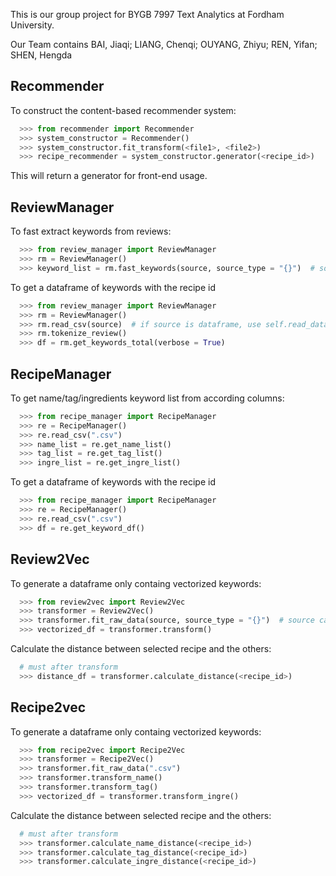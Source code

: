 This is our group project for BYGB 7997 Text Analytics at Fordham University. 

Our Team contains BAI, Jiaqi; LIANG, Chenqi; OUYANG, Zhiyu; REN, Yifan; SHEN, Hengda

Recommender
-------
To construct the content-based recommender system:
```python
  >>> from recommender import Recommender
  >>> system_constructor = Recommender()
  >>> system_constructor.fit_transform(<file1>, <file2>)
  >>> recipe_recommender = system_constructor.generator(<recipe_id>)
  ```
This will return a generator for front-end usage.
  
ReviewManager
-------
To fast extract keywords from reviews:
```python
  >>> from review_manager import ReviewManager
  >>> rm = ReviewManager()
  >>> keyword_list = rm.fast_keywords(source, source_type = "{}")  # source can be a csv file or a dataframe
  ```
To get a dataframe of keywords with the recipe id
```python
  >>> from review_manager import ReviewManager
  >>> rm = ReviewManager()
  >>> rm.read_csv(source)  # if source is dataframe, use self.read_dataframe
  >>> rm.tokenize_review()
  >>> df = rm.get_keywords_total(verbose = True)
  ```
RecipeManager
-------
To get name/tag/ingredients keyword list from according columns:
```python
  >>> from recipe_manager import RecipeManager
  >>> re = RecipeManager()
  >>> re.read_csv(".csv")
  >>> name_list = re.get_name_list()
  >>> tag_list = re.get_tag_list()
  >>> ingre_list = re.get_ingre_list()
  ```
To get a dataframe of keywords with the recipe id
```python
  >>> from recipe_manager import RecipeManager
  >>> re = RecipeManager()
  >>> re.read_csv(".csv")
  >>> df = re.get_keyword_df()
  ```
  
Review2Vec
-------
To generate a dataframe only containg vectorized keywords:
```python
  >>> from review2vec import Review2Vec
  >>> transformer = Review2Vec()
  >>> transformer.fit_raw_data(source, source_type = "{}")  # source can be a csv file or a dataframe
  >>> vectorized_df = transformer.transform()
  ```
Calculate the distance between selected recipe and the others:
```python
  # must after transform
  >>> distance_df = transformer.calculate_distance(<recipe_id>)
  ```
Recipe2vec
------
To generate a dataframe only containg vectorized keywords:
```python
  >>> from recipe2vec import Recipe2Vec
  >>> transformer = Recipe2Vec()
  >>> transformer.fit_raw_data(".csv")
  >>> transformer.transform_name()
  >>> transformer.transform_tag()
  >>> vectorized_df = transformer.transform_ingre()
  ```
Calculate the distance between selected recipe and the others:
```python
  # must after transform
  >>> transformer.calculate_name_distance(<recipe_id>)
  >>> transformer.calculate_tag_distance(<recipe_id>)
  >>> transformer.calculate_ingre_distance(<recipe_id>)
  ```
